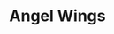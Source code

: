 ---
pid: ch201
title: Angel Wings
location_transcription: City Hall courtyard
coordinates: "[-75.163586150144, 39.952365561909]"
zipcode: '19147'
gen_neighborhood: South Philadelphia
neighborhood: Queen Village,Bella Vista,Pennsport,Italian Market
outside_phl: 
age: '37'
age_range: 30-39
instagram: 
image_file_name: ch_201.jpg
proposal_transcription: Giant angel wings that hoover over the City Hall court yard.
topic: Religion
topic_summary: '0'
type: Other No Form
keywords_other: 
credit: Del
image_labels: 
twitter: 
facebook: 
permalink: "/monuments/ch201/"
layout: item-page
---